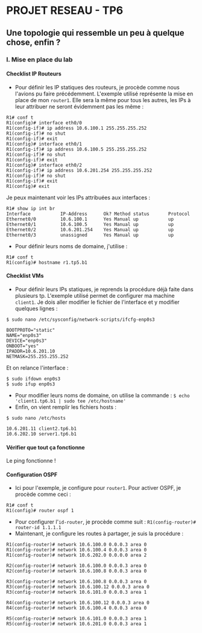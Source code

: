 # PROJET RESEAU - TP6
## Une topologie qui ressemble un peu à quelque chose, enfin ?
### I. Mise en place du lab
#### Checklist IP Routeurs
* Pour définir les IP statiques des routeurs, je procède comme nous l'avions pu faire précédemment. L'exemple utilisé représente la mise en place de mon `router1`. Elle sera la même pour tous les autres, les IPs à leur attribuer ne seront évidemment pas les même :
```
R1# conf t
R1(config)# interface eth0/0
R1(config-if)# ip address 10.6.100.1 255.255.255.252
R1(config-if)# no shut
R1(config-if)# exit
R1(config)# interface eth0/1
R1(config-if)# ip address 10.6.100.5 255.255.255.252
R1(config-if)# no shut
R1(config-if)# exit
R1(config)# interface eth0/2
R1(config-if)# ip address 10.6.201.254 255.255.255.252
R1(config-if)# no shut
R1(config-if)# exit
R1(config)# exit
```
Je peux maintenant voir les IPs attribuées aux interfaces :
```
R1# show ip int br
Interface			IP-Address		Ok? Method status		Protocol
Ethernet0/0			10.6.100.1		Yes Manual up			up
Ethernet0/1			10.6.100.5		Yes Manual up			up
Ethernet0/2			10.6.201.254	Yes Manual up			up
Ethernet0/3			unassigned		Yes Manual up			up
```
* Pour définir leurs noms de domaine, j'utilise :
```
R1# conf t
R1(config)# hostname r1.tp5.b1
```
#### Checklist VMs
* Pour définir leurs IPs statiques, je reprends la procédure déjà faite dans plusieurs tp. L'exemple utilisé permet de configurer ma machine `client1`.
Je dois aller modifier le fichier de l'interface et y modifier quelques lignes :
```
$ sudo nano /etc/sysconfig/network-scripts/ifcfg-enp0s3

BOOTPROTO="static"
NAME="enp0s3"
DEVICE="enp0s3"
ONBOOT="yes"
IPADDR=10.6.201.10
NETMASK=255.255.255.252
```
Et on relance l'interface :
```
$ sudo ifdown enp0s3
$ sudo ifup enp0s3
```
* Pour modifier leurs noms de domaine, on utilise la commande : `$ echo 'client1.tp6.b1 | sudo tee /etc/hostname'`
* Enfin, on vient remplir les fichiers hosts :
```
$ sudo nano /etc/hosts

10.6.201.11 client2.tp6.b1
10.6.202.10 server1.tp6.b1
```
#### Vérifier que tout ça fonctionne
Le ping fonctionne !

#### Configuration OSPF
+ Ici pour l'exemple, je configure pour `router1`. Pour activer OSPF, je procède comme ceci :
```
R1# conf t
R1(config)# router ospf 1
```
+ Pour configurer l'`id-router`, je procède comme suit :
`R1(config-router)# router-id 1.1.1.1`
+ Maintenant, je configure les routes à partager, je suis la procédure :
```
R1(config-router)# network 10.6.100.0 0.0.0.3 area 0
R1(config-router)# network 10.6.100.4 0.0.0.3 area 0
R1(config-router)# network 10.6.202.0 0.0.0.0 area 2
```
```
R2(config-router)# network 10.6.100.0 0.0.0.3 area 0
R2(config-router)# network 10.6.100.8 0.0.0.3 area 0
```
```
R3(config-router)# network 10.6.100.8 0.0.0.3 area 0
R3(config-router)# network 10.6.100.12 0.0.0.3 area 0
R3(config-router)# network 10.6.101.0 0.0.0.3 area 1
```
```
R4(config-router)# network 10.6.100.12 0.0.0.3 area 0
R4(config-router)# network 10.6.100.4 0.0.0.3 area 0
```
```
R5(config-router)# network 10.6.101.0 0.0.0.3 area 1
R5(config-router)# network 10.6.201.0 0.0.0.3 area 1
```

